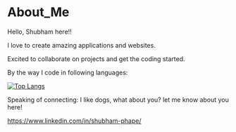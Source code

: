 # About_Me
Hello, Shubham here!!

I love to create amazing applications and websites.

Excited to collaborate on projects and get the coding started. 

By the way I code in following languages:

[![Top Langs](https://github-readme-stats.vercel.app/api/top-langs/?username=shubham-phape&layout=compact)](https://github.com/shubham-phape?tab=repositories)

Speaking of connecting: I like dogs, what about you? let me know about you here!

https://www.linkedin.com/in/shubham-phape/
